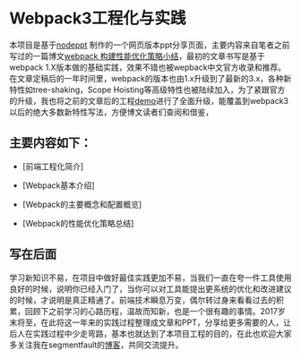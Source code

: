 # Webpack3工程化与实践

本项目是基于[nodeppt](https://github.com/ksky521/nodeppt)  制作的一个网页版本ppt分享页面，主要内容来自笔者之前写过的一篇博文[webpack 构建性能优化策略小结](https://segmentfault.com/a/1190000007891318)，最初的文章书写是基于webpack 1.X版本做的基础实践，效果不错也被wepback中文官方收录和推荐。在文章定稿后的一年时间里，webpack的版本也由1.x升级到了最新的3.x，各种新特性如tree-shaking，Scope Hoisting等高级特性也被陆续加入，为了紧跟官方的升级，我也将之前的文章后的工程[demo](https://github.com/taikongfeizhu/webpack-dll-demo)进行了全面升级，能覆盖到webpack3以后的绝大多数新特性写法，方便博文读者们查阅和借鉴，


## 主要内容如下：

* [前端工程化简介]

* [Webpack基本介绍]

* [Webpack的主要概念和配置概览]

* [Webpack的性能优化策略总结]


## 写在后面

学习新知识不易，在项目中做好最佳实践更加不易，当我们一直在夸一件工具使用良好的时候，说明你已经入门了，当你可以对工具能提出更系统的优化和改进建议的时候，才说明是真正精通了。前端技术瞬息万变，偶尔转过身来看看过去的积累，回顾下之前学习的心路历程，温故而知新，也是一个很有趣的事情。2017岁末将至，在此将这一年来的实践过程整理成文章和PPT，分享给更多需要的人，让后人在实践过程中少走弯路，基本也就达到了本项目工程的目的，在此也欢迎大家多关注我在segmentfault的[博客](https://segmentfault.com/u/abcat/)，共同交流提升。
